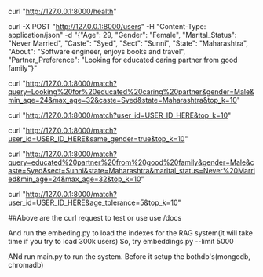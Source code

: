 curl "http://127.0.0.1:8000/health"

curl -X POST "http://127.0.0.1:8000/users" -H "Content-Type: application/json" -d "{\"Age\": 29, \"Gender\": \"Female\", \"Marital_Status\": \"Never Married\", \"Caste\": \"Syed\", \"Sect\": \"Sunni\", \"State\": \"Maharashtra\", \"About\": \"Software engineer, enjoys books and travel\", \"Partner_Preference\": \"Looking for educated caring partner from good family\"}"


curl "http://127.0.0.1:8000/match?query=Looking%20for%20educated%20caring%20partner&gender=Male&min_age=24&max_age=32&caste=Syed&state=Maharashtra&top_k=10"

curl "http://127.0.0.1:8000/match?user_id=USER_ID_HERE&top_k=10"

curl "http://127.0.0.1:8000/match?user_id=USER_ID_HERE&same_gender=true&top_k=10"

curl "http://127.0.0.1:8000/match?query=educated%20partner%20from%20good%20family&gender=Male&caste=Syed&sect=Sunni&state=Maharashtra&marital_status=Never%20Married&min_age=24&max_age=32&top_k=10"

curl "http://127.0.0.1:8000/match?user_id=USER_ID_HERE&age_tolerance=5&top_k=10"


##Above are the curl request to test or use use /docs

And run the embeding.py to load the indexes for the RAG system(it will take time if you try to load 300k users)
So, try embeddings.py --limit 5000

ANd run main.py to run the system. Before it setup the bothdb's(mongodb, chromadb)

